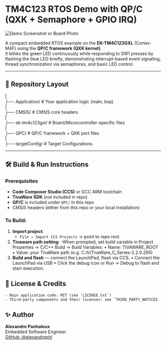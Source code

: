 # TM4C123 RTOS Demo with QP/C (QXK + Semaphore + GPIO IRQ)

![Demo Screenshot or Board Photo](img/pic_board.jpg)

A compact embedded RTOS example on the **EK-TM4C123GXL** (Cortex-M4F) using the **QP/C framework (QXK kernel)**.  
It blinks the green LED continuously while responding to SW1 presses by flashing the blue LED briefly, demonstrating interrupt-based event signaling, thread synchronization via semaphores, and basic LED control.

---

## 📂 Repository Layout

|  
├── Application/                 # Your application logic (main, bsp)  
|  
├── CMSIS/               		 # CMSIS core headers  
|  
├── ek-tm4c123gxl/               # Board/Microcontroller-specific files  
|  
├── QPC/                         # QP/C framework + QXK port files  
|  
├── targetConfig/                # Target Configurations  

---

## 🛠 Build & Run Instructions

### Prerequisites

- **Code Composer Studio (CCS)** or GCC ARM toolchain  
- **TivaWare SDK** (not included in repo)  
- **QP/C** is included under `QPC/` in this repo
- CMSIS headers (either from this repo or your local installation)  

### To Build:  

1. **Import project**:
   - `File → Import CCS Projects` → point to repo root
2. **Tivaware path setting**:
	-When prompted, set build variable in Project Properties → C/C++ Build → Build Variables:
		•	Name: TIVAWARE_ROOT
		•	Value: your TivaWare path (e.g. C:/ti/TivaWare_C_Series-2.2.0.295)
3. **Build and flash** — connect the LaunchPad, flash via CCS.
   		•	Connect the LaunchPad via USB
		•	Click the debug icon or Run → Debug to flash and start execution.

## 📄 License & Credits

	- Main application code: MIT (see `LICENSE.txt`)
	- Third-party components and their licenses: see `THIRD_PARTY_NOTICES

## ✨ Author
**Alexandre Panhaleux**  
Embedded Software Engineer  
[GitHub: @alexandrephl](https://github.com/alexandrephl)
